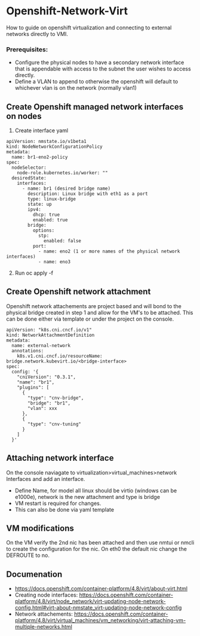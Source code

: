 # Openshift-Network-Virt
How to guide on openshift virtualization and connecting to external networks directly to VMI.
### Prerequisites:
  - Configure the physical nodes to have a secondary network interface that is appendable with access to the subnet the user wishes to access directly.
  - Define a VLAN to append to otherwise the openshift will default to whichever vlan is on the network (normally vlan1)

## Create Openshift managed network interfaces on nodes

1. Create interface yaml
```
apiVersion: nmstate.io/v1beta1
kind: NodeNetworkConfigurationPolicy
metadata:
  name: br1-eno2-policy
spec:
  nodeSelector:
    node-role.kubernetes.io/worker: ""
  desiredState:
    interfaces:
      - name: br1 (desired bridge name)
        description: Linux bridge with eth1 as a port
        type: linux-bridge
        state: up
        ipv4:
          dhcp: true
          enabled: true
        bridge:
          options:
            stp:
              enabled: false
          port:
            - name: eno2 (1 or more names of the physical network interfaces)
            - name: eno3
```
2. Run oc apply -f

## Create Openshift network attachment
Openshift network attachements are project based and will bond to the physical bridge created in step 1 and allow for the VM's to be attached. This can be done either via template or under the project on the console.  

```
apiVersion: "k8s.cni.cncf.io/v1"
kind: NetworkAttachmentDefinition
metadata:
  name: external-network
  annotations:
    k8s.v1.cni.cncf.io/resourceName: bridge.network.kubevirt.io/<bridge-interface>
spec:
  config: '{
    "cniVersion": "0.3.1",
    "name": "br1",
    "plugins": [
      {
        "type": "cnv-bridge",
        "bridge": "br1",
        "vlan": xxx
      },
      {
        "type": "cnv-tuning"
      }
    ]
  }'

```
## Attaching network interface
On the console naviagate to virtualization>virtual_machines>network Interfaces and add an interface.
- Define Name, for model all linux should be virtio (windows can be e1000e), network is the new attachment and type is bridge
- VM restart is required for changes.
- This can also be done via yaml template

## VM modifications
On the VM verify the 2nd nic has been attached and then use nmtui or nmcli to create the configuration for the nic. On eth0 the default nic change the DEFROUTE to no. 


## Documenation
- https://docs.openshift.com/container-platform/4.8/virt/about-virt.html
- Creating node interfaces: https://docs.openshift.com/container-platform/4.8/virt/node_network/virt-updating-node-network-config.html#virt-about-nmstate_virt-updating-node-network-config
- Network attachements: https://docs.openshift.com/container-platform/4.8/virt/virtual_machines/vm_networking/virt-attaching-vm-multiple-networks.html
